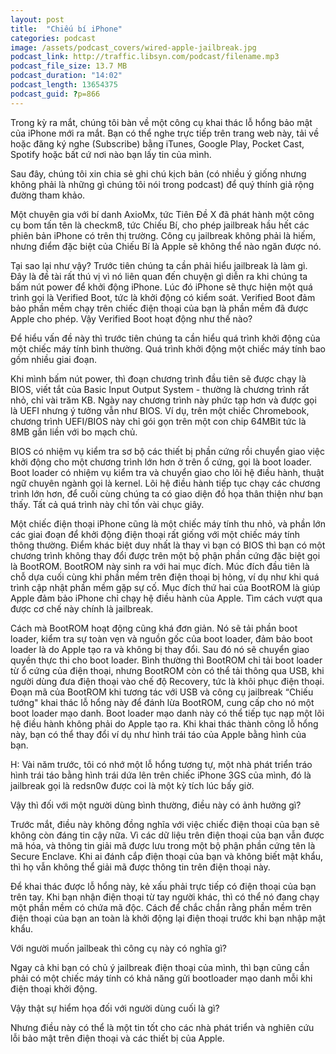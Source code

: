 ```yaml
---
layout: post
title:  "Chiếu bí iPhone"
categories: podcast
image: /assets/podcast_covers/wired-apple-jailbreak.jpg
podcast_link: http://traffic.libsyn.com/podcast/filename.mp3
podcast_file_size: 13.7 MB
podcast_duration: "14:02"
podcast_length: 13654375
podcast_guid: ?p=866
---
```


Trong kỳ ra mắt, chúng tôi bàn về một công cụ khai thác lỗ hổng bảo mật của iPhone mới ra mắt. Bạn có thể nghe trực tiếp trên trang web này, tải về hoặc đăng ký nghe (Subscribe) bằng iTunes, Google Play, Pocket Cast, Spotify hoặc bất cứ nơi nào bạn lấy tin của mình.

Sau đây, chúng tôi xin chia sẻ ghi chú kịch bản (có nhiều ý giống nhưng không phải là những gì chúng tôi nói trong podcast) để quý thính giả rộng đường tham khảo.

<!--more-->

Một chuyên gia với bí danh AxioMx, tức Tiên Đề X đã phát hành một công cụ bom tấn tên là checkm8, tức Chiếu Bí, cho phép jailbreak hầu hết các phiên bản iPhone có trên thị trường. Công cụ jailbreak không phải là hiếm, nhưng điểm đặc biệt của Chiếu Bí là Apple sẽ không thể nào ngăn được nó.

Tại sao lại như vậy? Trước tiên chúng ta cần phải hiểu jailbreak là làm gì. Đây là đề tài rất thú vị vì nó liên quan đến chuyện gì diễn ra khi chúng ta bấm nút power để khởi động iPhone. Lúc đó iPhone sẽ thực hiện một quá trình gọi là Verified Boot, tức là khởi động có kiểm soát. Verified Boot đảm bảo phần mềm chạy trên chiếc điện thoại của bạn là phần mềm đã được Apple cho phép. Vậy Verified Boot hoạt động như thế nào?

Để hiểu vấn đề này thì trước tiên chúng ta cần hiểu quá trình khởi động của một chiếc máy tính bình thường. Quá trình khởi động một chiếc máy tính bao gồm nhiều giai đoạn.

Khi mình bấm nút power, thì đoạn chương trình đầu tiên sẽ được chạy là BIOS, viết tắt của Basic Input Output System - thường là chương trình rất nhỏ, chỉ vài trăm KB. Ngày nay chương trình này phức tạp hơn và được gọi là UEFI nhưng ý tưởng vẫn như BIOS. Ví dụ, trên một chiếc Chromebook, chương trình UEFI/BIOS này chỉ gói gọn trên một con chip 64MBit tức là 8MB gắn liền với bo mạch chủ.

BIOS có nhiệm vụ kiểm tra sơ bộ các thiết bị phần cứng rồi chuyển giao việc khởi động cho một chương trình lớn hơn ở trên ổ cứng, gọi là boot loader. Boot loader có nhiệm vụ kiểm tra và chuyển giao cho lõi hệ điều hành, thuật ngữ chuyên ngành gọi là kernel. Lõi hệ điều hành tiếp tục chạy các chương trình lớn hơn, để cuối cùng chúng ta có giao diện đồ họa thân thiện như bạn thấy. Tất cả quá trình này chỉ tốn vài chục giây.

Một chiếc điện thoại iPhone cũng là một chiếc máy tính thu nhỏ, và phần lớn các giai đoạn để khởi động điện thoại rất giống với một chiếc máy tính thông thường. Điểm khác biệt duy nhất là thay vì bạn có BIOS thì bạn có một chương trình không thay đổi được trên một bộ phận phần cứng đặc biệt gọi là BootROM. BootROM này sinh ra với hai mục đích. Múc đích đầu tiên là chỗ dựa cuối cùng khi phần mềm trên điện thoại bị hỏng, ví dụ như khi quá trình cập nhật phần mềm gặp sự cố. Mục đích thứ hai của BootROM là giúp Apple đảm bảo iPhone chỉ chạy hệ điều hành của Apple. Tìm cách vượt qua được cơ chế này chính là jailbreak.

Cách mà BootROM hoạt động cũng khá đơn giản. Nó sẽ tải phần boot loader, kiểm tra sự toàn vẹn và nguồn gốc của boot loader, đảm bảo boot loader là do Apple tạo ra và không bị thay đổi. Sau đó nó sẽ chuyển giao quyền thực thi cho boot loader. Bình thường thì BootROM chỉ tải boot loader từ ổ cứng của điện thoại, nhưng BootROM còn có thể tải thông qua USB, khi người dùng đưa điện thoại vào chế độ Recovery, tức là khôi phục điện thoại. Đoạn mã của BootROM khi tương tác với USB và công cụ jailbreak “Chiếu tướng" khai thác lỗ hổng này để đánh lừa BootROM, cung cấp cho nó một boot loader mạo danh. Boot loader mạo danh này có thể tiếp tục nạp một lõi hệ điều hành không phải do Apple tạo ra. Khi khai thác thành công lỗ hổng này, bạn có thể thay đổi ví dụ như hình trái táo của Apple bằng hình của bạn.

H: Vài năm trước, tôi có nhớ một lỗ hổng tương tự, một nhà phát triển tráo hình trái táo bằng hình trái dứa lên trên chiếc iPhone 3GS của mình, đó là jailbreak gọi là redsn0w được coi là một kỳ tích lúc bấy giờ.

Vậy thì đối với một người dùng bình thường, điều này có ảnh hưởng gì? 

Trước mắt, điều này không đồng nghĩa với việc chiếc điện thoại của bạn sẽ không còn đáng tin cậy nữa. Vì các dữ liệu trên điện thoại của bạn vẫn được mã hóa, và thông tin giải mã được lưu trong một bộ phận phần cứng tên là Secure Enclave. Khi ai đánh cắp điện thoại của bạn và không biết mật khẩu, thì họ vẫn không thể giải mã được thông tin trên điện thoại này.

Để khai thác được lỗ hổng này, kẻ xấu phải trực tiếp có điện thoại của bạn trên tay. Khi bạn nhận điện thoại từ tay người khác, thì có thể nó đang chạy một phần mềm có chứa mã độc. Cách để chắc chắn rằng phần mềm trên điện thoại của bạn an toàn là khởi động lại điện thoại trước khi bạn nhập mật khẩu.

Với người muốn jaỉlbeak thì công cụ này có nghĩa gì?

Ngay cả khi bạn có chủ ý jailbreak điện thoại của mình, thì bạn cũng cần phải có một chiếc máy tính có khả năng gửi bootloader mạo danh mỗi khi điện thoại khởi động.

Vậy thật sự hiểm họa đối với người dùng cuối là gì?

Nhưng điều này có thể là một tin tốt cho các nhà phát triển và nghiên cứu lỗi bảo mật trên điện thoại và các thiết bị của Apple.  
